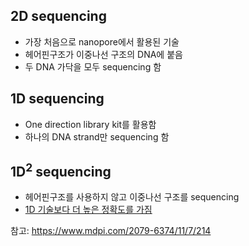 ## 2D sequencing
- 가장 처음으로 nanopore에서 활용된 기술
- 헤어핀구조가 이중나선 구조의 DNA에 붙음
- 두 DNA 가닥을 모두 sequencing 함
## 1D sequencing 
- One direction library kit를 활용함
- 하나의 DNA strand만 sequencing 함
## 1D$^2$ sequencing
- 헤어핀구조를 사용하지 않고 이중나선 구조를 sequencing
- [1D 기술보다 더 높은 정확도를 가짐](https://nanoporetech.com/about-us/news/1d-squared-kit-available-store-boost-accuracy-simple-prep)

참고: https://www.mdpi.com/2079-6374/11/7/214